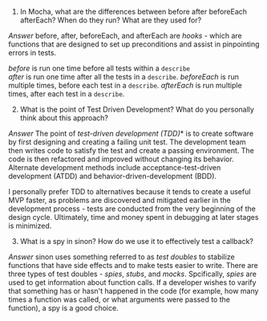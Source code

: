 1. In Mocha, what are the differences between before after beforeEach afterEach? When do they run? What are they used for?

*Answer* before, after, beforeEach, and afterEach are _hooks_ - which are functions that are designed to set up preconditions and assist in pinpointing errors in tests. 

_*before*_ is run one time before all tests within a `describe`  
_*after*_  is run one time after all the tests in a `describe`.
_*beforeEach*_ is run multiple times, before each test in a `describe`.
*_afterEach_* is run multiple times, after each test in a `describe`.

2. What is the point of Test Driven Development? What do you personally think about this approach?

*Answer*
The point of _test-driven development (TDD)_* is to create software by first designing and creating a failing unit test. The development team then writes code to satisfy the test and create a passing environment. The code is then refactored and improved without changing its behavior. Alternate development methods include acceptance-test-driven development (ATDD) and behavior-driven-development (BDD).

I personally prefer TDD to alternatives because it tends to create a useful MVP faster, as problems are discovered and mitigated earlier in the development process -  tests are conducted from the very beginning of the design cycle. Ultimately, time and money spent in debugging at later stages is minimized.

3. What is a spy in sinon? How do we use it to effectively test a callback?

*Answer*
sinon uses something referred to as *test doubles* to stabilize functions that have side effects and to make tests easier to write. There are three types of test doubles - *spies*, *stubs*, and *mocks*. Spcifically, *_spies_* are used to get information about function calls. If a developer wishes to varify that something has or hasn't happened in the code (for example, how many times a function was called, or what arguments were passed to the function), a spy is a good choice.
